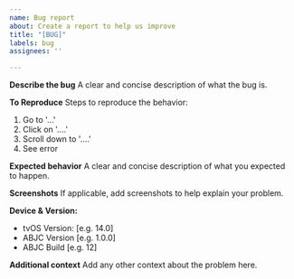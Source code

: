 ```yaml
---
name: Bug report
about: Create a report to help us improve
title: "[BUG]"
labels: bug
assignees: ''

---
```


**Describe the bug**
A clear and concise description of what the bug is.

**To Reproduce**
Steps to reproduce the behavior:
1. Go to '...'
2. Click on '....'
3. Scroll down to '....'
4. See error

**Expected behavior**
A clear and concise description of what you expected to happen.

**Screenshots**
If applicable, add screenshots to help explain your problem.

**Device & Version:**
 - tvOS Version: [e.g. 14.0]
 - ABJC Version [e.g. 1.0.0]
 - ABJC Build [e.g. 12]

**Additional context**
Add any other context about the problem here.
